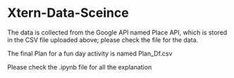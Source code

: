 # Xtern-Data-Sceince

The data is collected from the Google API named Place API, which is stored in the CSV file uploaded above; please check the file for the data. 

The final Plan for a fun day activity is named Plan_Df.csv 

Please check the .ipynb file for all the explanation 
